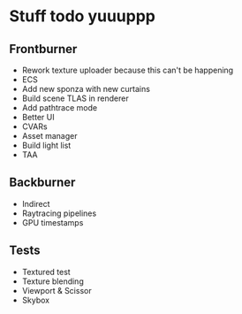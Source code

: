 # Stuff todo yuuuppp

## Frontburner

- Rework texture uploader because this can't be happening
- ECS
- Add new sponza with new curtains
- Build scene TLAS in renderer
- Add pathtrace mode
- Better UI
- CVARs
- Asset manager
- Build light list
- TAA

## Backburner

- Indirect
- Raytracing pipelines
- GPU timestamps

## Tests

- Textured test
- Texture blending
- Viewport & Scissor
- Skybox
